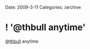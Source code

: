 Date: 2009-3-11
Categories: /archive

# ! '@thbull anytime'

@<a href="http://twitter.com/thbull">thbull</a> anytime
